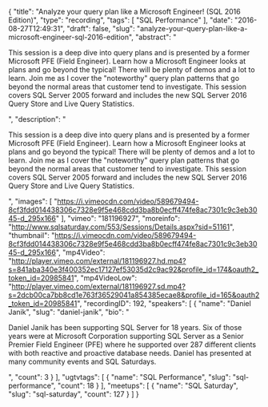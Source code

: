 {
  "title": "Analyze your query plan like a Microsoft Engineer! (SQL 2016 Edition)",
  "type": "recording",
  "tags": [
    "SQL Performance"
  ],
  "date": "2016-08-27T12:49:31",
  "draft": false,
  "slug": "analyze-your-query-plan-like-a-microsoft-engineer-sql-2016-edition",
  "abstract": "<p>This session is a deep dive into query plans and is presented by a former Microsoft PFE (Field Engineer). Learn how a Microsoft Engineer looks at plans and go beyond the typical! There will be plenty of demos and a lot to learn. Join me as I cover the \"noteworthy\" query plan patterns that go beyond the normal areas that customer tend to investigate. This session covers SQL Server 2005 forward and includes the new SQL Server 2016 Query Store and Live Query Statistics. </p>",
  "description": "<p>This session is a deep dive into query plans and is presented by a former Microsoft PFE (Field Engineer). Learn how a Microsoft Engineer looks at plans and go beyond the typical! There will be plenty of demos and a lot to learn. Join me as I cover the \"noteworthy\" query plan patterns that go beyond the normal areas that customer tend to investigate. This session covers SQL Server 2005 forward and includes the new SQL Server 2016 Query Store and Live Query Statistics. </p>",
  "images": [
    "https://i.vimeocdn.com/video/589679494-8cf3fdd014438306c7328e9f5e468cdd3ba8b0ecff474fe8ac7301c9c3eb3045-d_295x166"
  ],
  "vimeo": "181196927",
  "moreinfo": "http://www.sqlsaturday.com/553/Sessions/Details.aspx?sid=51161",
  "thumbnail": "https://i.vimeocdn.com/video/589679494-8cf3fdd014438306c7328e9f5e468cdd3ba8b0ecff474fe8ac7301c9c3eb3045-d_295x166",
  "mp4Video": "http://player.vimeo.com/external/181196927.hd.mp4?s=841aba340e3f400352ec17127ef53035d2c9ac92&profile_id=174&oauth2_token_id=20985841",
  "mp4VideoLow": "http://player.vimeo.com/external/181196927.sd.mp4?s=2dcb00ca7bb8cd1e763f36529041a854385ecae8&profile_id=165&oauth2_token_id=20985841",
  "recordingID": 192,
  "speakers": [
    {
      "name": "Daniel Janik",
      "slug": "daniel-janik",
      "bio": "<p>Daniel Janik has been supporting SQL Server for 18 years. Six of those years were at Microsoft Corporation supporting SQL Server as a Senior Premier Field Engineer (PFE) where he supported over 287 different clients with both reactive and proactive database needs. Daniel has presented at many community events and SQL Saturdays.</p>",
      "count": 3
    }
  ],
  "ugtvtags": [
    {
      "name": "SQL Performance",
      "slug": "sql-performance",
      "count": 18
    }
  ],
  "meetups": [
    {
      "name": "SQL Saturday",
      "slug": "sql-saturday",
      "count": 127
    }
  ]
}